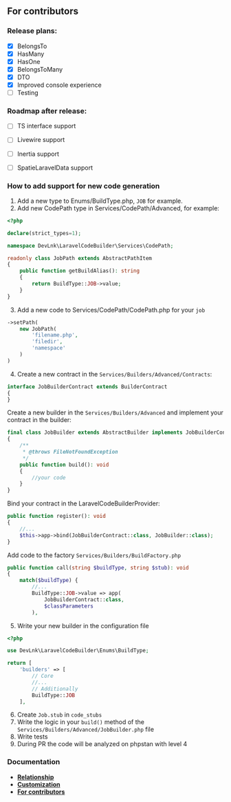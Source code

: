 ## For contributors

### Release plans:
- [x] BelongsTo
- [x] HasMany
- [x] HasOne
- [x] BelongsToMany
- [x] DTO
- [x] Improved console experience
- [ ] Testing

### Roadmap after release:
- [ ] TS interface support
- [ ] Livewire support
- [ ] Inertia support
- [ ] SpatieLaravelData support


### How to add support for new code generation
1. Add a new type to Enums/BuildType.php, `JOB` for example.
2. Add new CodePath type in Services/CodePath/Advanced, for example: 
```php
<?php

declare(strict_types=1);

namespace DevLnk\LaravelCodeBuilder\Services\CodePath;

readonly class JobPath extends AbstractPathItem
{
    public function getBuildAlias(): string
    {
        return BuildType::JOB->value;
    }
}
```
3. Add a new code to Services/CodePath/CodePath.php for your `job`
```php
->setPath(
    new JobPath(
        'filename.php',
        'filedir',
        'namespace'
    )
)
```
4. Create a new contract in the `Services/Builders/Advanced/Contracts`:
```php
interface JobBuilderContract extends BuilderContract
{
}
```
Create a new builder in the `Services/Builders/Advanced` and implement your contract in the builder:
```php
final class JobBuilder extends AbstractBuilder implements JobBuilderContract
{
    /**
     * @throws FileNotFoundException
     */
    public function build(): void
    {
        //your code
    }
}
```
Bind your contract in the LaravelCodeBuilderProvider:
```php
public function register(): void
{
    //...
    $this->app->bind(JobBuilderContract::class, JobBuilder::class);
}
```

Add code to the factory `Services/Builders/BuildFactory.php`
```php
public function call(string $buildType, string $stub): void
{
    match($buildType) {
        //...
        BuildType::JOB->value => app(
            JobBuilderContract::class,
            $classParameters
        ),
```
5. Write your new builder in the configuration file
```php
<?php

use DevLnk\LaravelCodeBuilder\Enums\BuildType;

return [
    'builders' => [
        // Core
        //...
        // Additionally
        BuildType::JOB
    ],
```
6. Create `Job.stub` in `code_stubs`
7. Write the logic in your `build()` method of the `Services/Builders/Advanced/JobBuilder.php` file
8. Write tests
9. During PR the code will be analyzed on phpstan with level 4
### Documentation
- **[Relationship](https://github.com/dev-lnk/laravel-code-builder/blob/master/docs/relationship.md)**
- **[Customization](https://github.com/dev-lnk/laravel-code-builder/blob/master/docs/customization.md)**
- **[For contributors](https://github.com/dev-lnk/laravel-code-builder/blob/master/docs/for_contributors.md)**